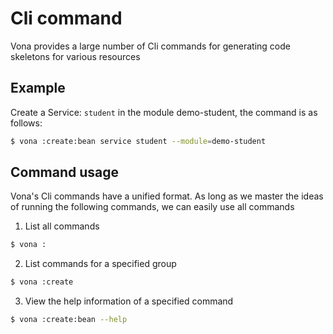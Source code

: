 # Cli command

Vona provides a large number of Cli commands for generating code skeletons for various resources

## Example

Create a Service: `student` in the module demo-student, the command is as follows:

``` bash
$ vona :create:bean service student --module=demo-student
```

## Command usage

Vona's Cli commands have a unified format. As long as we master the ideas of running the following commands, we can easily use all commands

1. List all commands

``` bash
$ vona :
```

2. List commands for a specified group

``` bash
$ vona :create
```

3. View the help information of a specified command

``` bash
$ vona :create:bean --help
```